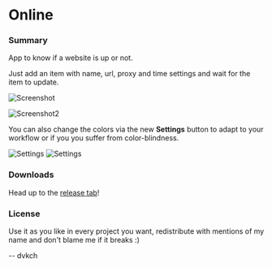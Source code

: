 # Online

### Summary
App to know if a website is up or not.

Just add an item with name, url, proxy and time settings and wait for the item to update.

![Screenshot](https://raw.githubusercontent.com/dvkch/Online/master/Screenshot.png "Screenshot")

![Screenshot2](https://raw.githubusercontent.com/dvkch/Online/master/Screenshot2.png "Screenshot2")

You can also change the colors via the new **Settings** button to adapt to your workflow or if you you suffer from color-blindness.

![Settings](https://raw.githubusercontent.com/dvkch/Online/master/Screenshot3a.png "Settings")
![Settings](https://raw.githubusercontent.com/dvkch/Online/master/Screenshot3b.png "Settings")


### Downloads

Head up to the [release tab](https://github.com/dvkch/Online/releases)!


### License

Use it as you like in every project you want, redistribute with mentions of my name and don't blame me if it breaks :)

-- dvkch
